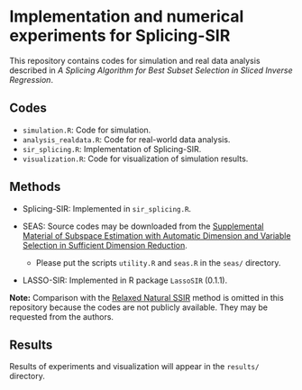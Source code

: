 # Implementation and numerical experiments for Splicing-SIR

This repository contains codes for simulation and real data analysis described in *A Splicing Algorithm for Best Subset Selection in Sliced Inverse Regression*.

## Codes

- `simulation.R`: Code for simulation.
- `analysis_realdata.R`: Code for real-world data analysis.
- `sir_splicing.R`: Implementation of Splicing-SIR.
- `visualization.R`: Code for visualization of simulation results.

## Methods

- Splicing-SIR: Implemented in `sir_splicing.R`.
- SEAS: Source codes may be downloaded from the [Supplemental Material of Subspace Estimation with Automatic Dimension and Variable Selection in Sufficient Dimension Reduction](https://www.tandfonline.com/doi/suppl/10.1080/01621459.2022.2118601?scroll=top). 
  - Please put the scripts `utility.R` and `seas.R` in the `seas/` directory. 

- LASSO-SIR: Implemented in R package `LassoSIR` (0.1.1).

**Note:** Comparison with the [Relaxed Natural SSIR](https://doi.org/10.1214/18-AOS1791) method is omitted in this repository because the codes are not publicly available. They may be requested from the authors. 

## Results

Results of experiments and visualization will appear in the `results/` directory.

